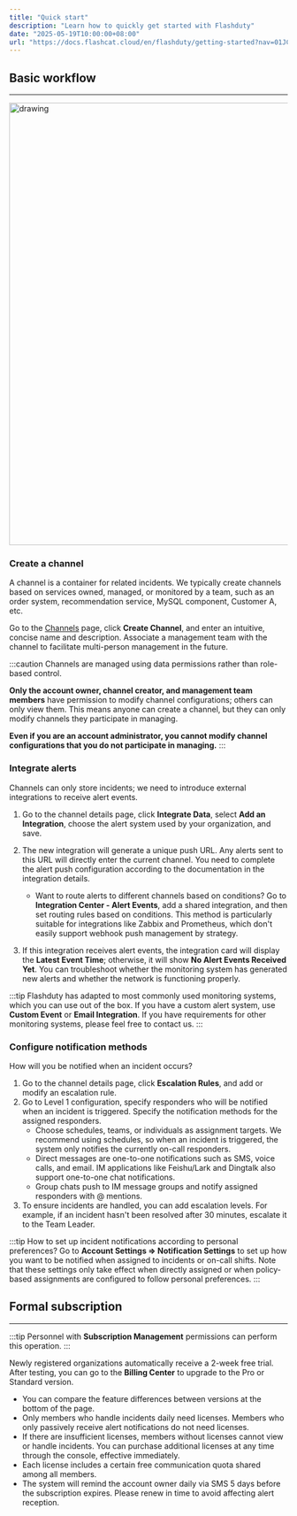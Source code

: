 ```yaml
---
title: "Quick start"
description: "Learn how to quickly get started with Flashduty"
date: "2025-05-19T10:00:00+08:00"
url: "https://docs.flashcat.cloud/en/flashduty/getting-started?nav=01JCQ7A4N4WRWNXW8EWEHXCMF5"
---
```


## Basic workflow

---

<img src="https://download.flashcat.cloud/flashduty/doc/en/fd/getting-1.png" alt="drawing" width="800"/>

### Create a channel

A channel is a container for related incidents. We typically create channels based on services owned, managed, or monitored by a team, such as an order system, recommendation service, MySQL component, Customer A, etc.

Go to the [Channels](https://console.flashcat.cloud/channel) page, click **Create Channel**, and enter an intuitive, concise name and description. Associate a management team with the channel to facilitate multi-person management in the future.

:::caution
Channels are managed using data permissions rather than role-based control.

**Only the account owner, channel creator, and management team members** have permission to modify channel configurations; others can only view them. This means anyone can create a channel, but they can only modify channels they participate in managing.

**Even if you are an account administrator, you cannot modify channel configurations that you do not participate in managing.**
:::

### Integrate alerts

Channels can only store incidents; we need to introduce external integrations to receive alert events.

1. Go to the channel details page, click **Integrate Data**, select **Add an Integration**, choose the alert system used by your organization, and save.
2. The new integration will generate a unique push URL. Any alerts sent to this URL will directly enter the current channel. You need to complete the alert push configuration according to the documentation in the integration details.

   - Want to route alerts to different channels based on conditions? Go to **Integration Center - Alert Events**, add a shared integration, and then set routing rules based on conditions. This method is particularly suitable for integrations like Zabbix and Prometheus, which don't easily support webhook push management by strategy.

3. If this integration receives alert events, the integration card will display the **Latest Event Time**; otherwise, it will show **No Alert Events Received Yet**. You can troubleshoot whether the monitoring system has generated new alerts and whether the network is functioning properly.

:::tip
Flashduty has adapted to most commonly used monitoring systems, which you can use out of the box. If you have a custom alert system, use **Custom Event** or **Email Integration**. If you have requirements for other monitoring systems, please feel free to contact us.
:::

### Configure notification methods

How will you be notified when an incident occurs?

1. Go to the channel details page, click **Escalation Rules**, and add or modify an escalation rule.
2. Go to Level 1 configuration, specify responders who will be notified when an incident is triggered. Specify the notification methods for the assigned responders.
   - Choose schedules, teams, or individuals as assignment targets. We recommend using schedules, so when an incident is triggered, the system only notifies the currently on-call responders.
   - Direct messages are one-to-one notifications such as SMS, voice calls, and email. IM applications like Feishu/Lark and Dingtalk also support one-to-one chat notifications.
   - Group chats push to IM message groups and notify assigned responders with @ mentions.
3. To ensure incidents are handled, you can add escalation levels. For example, if an incident hasn't been resolved after 30 minutes, escalate it to the Team Leader.

:::tip
How to set up incident notifications according to personal preferences?
Go to **Account Settings => Notification Settings** to set up how you want to be notified when assigned to incidents or on-call shifts. Note that these settings only take effect when directly assigned or when policy-based assignments are configured to follow personal preferences.
:::

## Formal subscription

---

:::tip
Personnel with **Subscription Management** permissions can perform this operation.
:::

Newly registered organizations automatically receive a 2-week free trial. After testing, you can go to the **Billing Center** to upgrade to the Pro or Standard version.

- You can compare the feature differences between versions at the bottom of the page.
- Only members who handle incidents daily need licenses. Members who only passively receive alert notifications do not need licenses.
- If there are insufficient licenses, members without licenses cannot view or handle incidents. You can purchase additional licenses at any time through the console, effective immediately.
- Each license includes a certain free communication quota shared among all members.
- The system will remind the account owner daily via SMS 5 days before the subscription expires. Please renew in time to avoid affecting alert reception.